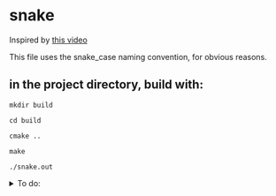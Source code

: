 # snake

Inspired by [this video](https://youtu.be/TOpBcfbAgPg)

This file uses the snake_case naming convention, for obvious reasons.

## in the project directory, build with:

```
mkdir build
```

```
cd build
```

```
cmake ..
```

```
make
```

```
./snake.out
```

<details>
	<summary>
	To do:
	</summary>
	- add food
	- add ai
</details>

